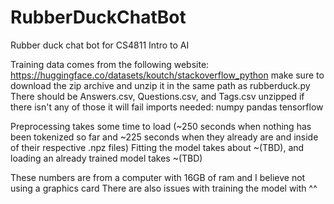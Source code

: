 # RubberDuckChatBot
Rubber duck chat bot for CS4811 Intro to AI

Training data comes from the following website:
https://huggingface.co/datasets/koutch/stackoverflow_python
make sure to download the zip archive and unzip it in the same path as rubberduck.py
There should be Answers.csv, Questions.csv, and Tags.csv unzipped if there isn't any of those it will fail
imports needed:
numpy
pandas
tensorflow

Preprocessing takes some time to load (\~250 seconds when nothing has been tokenized so far and \~225 seconds when they already are and inside of their respective .npz files)
Fitting the model takes about \~(TBD), and loading an already trained model takes \~(TBD)

These numbers are from a computer with 16GB of ram and I believe not using a graphics card
There are also issues with training the model with ^^
